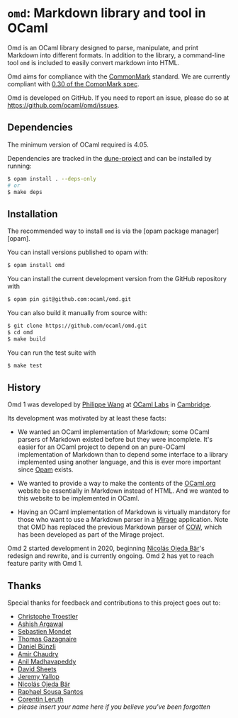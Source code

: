 `omd`: Markdown library and tool in OCaml
=========================================

Omd is an OCaml library designed to parse, manipulate, and print Markdown into
different formats. In addition to the library, a command-line tool `omd` is
included to easily convert markdown into HTML.

Omd aims for compliance with the [CommonMark](https://commonmark.org/) standard.
We are currently compliant with [0.30 of the ComonMark
spec](https://spec.commonmark.org/0.30/).

Omd is developed on GitHub. If you need to report an issue, please do so at
https://github.com/ocaml/omd/issues.

Dependencies
------------

The minimum version of OCaml required is 4.05.

Dependencies are tracked in the [dune-project](./dune-project) and can be
installed by running:

```sh
$ opam install . --deps-only
# or
$ make deps
```

Installation
------------

The recommended way to install `omd` is via the [opam package manager][opam].

You can install versions published to opam with:

```sh
$ opam install omd
```

You can install the current development version from the GitHub repository with

```sh
$ opam pin git@github.com:ocaml/omd.git
```

You can also build it manually from source with:

```sh
$ git clone https://github.com/ocaml/omd.git
$ cd omd
$ make build
```

You can run the test suite with

```sh
$ make test
```

History
-------

Omd 1 was developed by [Philippe Wang](https://github.com/pw374/) at [OCaml
Labs](http://ocaml.io/) in [Cambridge](http://www.cl.cam.ac.uk).

Its development was motivated by at least these facts:

- We wanted an OCaml implementation of Markdown; some OCaml parsers of Markdown
  existed before but they were incomplete. It's easier for an OCaml project to
  depend on an pure-OCaml implementation of Markdown than to depend some
  interface to a library implemented using another language, and this is ever
  more important since [Opam](https://opam.ocaml.org) exists.

- We wanted to provide a way to make the contents of the
  [OCaml.org](http://ocaml.org/) website be essentially in Markdown instead of
  HTML. And we wanted to this website to be implemented in OCaml.

- Having an OCaml implementation of Markdown is virtually mandatory for those
  who want to use a Markdown parser in a [Mirage](http://www.openmirage.org)
  application.  Note that OMD has replaced the previous Markdown parser of
  [COW](https://github.com/mirage/ocaml-cow), which has been developed as part
  of the Mirage project.

Omd 2 started development in 2020, beginning [Nicolás Ojeda
Bär](https://github.com/nojb)'s redesign and rewrite, and is currently ongoing.
Omd 2 has yet to reach feature parity with Omd 1.

Thanks
------

Special thanks for feedback and contributions to this project goes out to:

- [Christophe Troestler](https://github.com/Chris00)
- [Ashish Argawal](https://github.com/agarwal)
- [Sebastien Mondet](https://github.com/smondet)
- [Thomas Gazagnaire](https://github.com/samoht)
- [Daniel Bünzli](https://github.com/dbuenzli)
- [Amir Chaudry](https://github.com/amirmc)
- [Anil Madhavapeddy](https://github.com/avsm/)
- [David Sheets](https://github.com/dsheets/)
- [Jeremy Yallop](https://github.com/yallop/)
- [Nicolás Ojeda Bär](https://github.com/nojb)
- [Raphael Sousa Santos](https://sonologi.co/)
- [Corentin Leruth](https://github.com/tatchi)
- *please insert your name here if you believe you've been forgotten*
